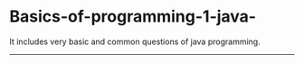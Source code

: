 # Basics-of-programming-1-java-
It includes very basic and common questions of java programming.
*******************************************************************************************************************************************
